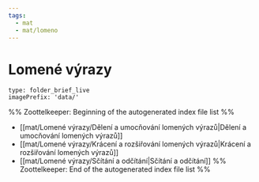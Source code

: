 ```yaml
---
tags:
  - mat
  - mat/lomeno
---
```

# Lomené výrazy
```ccard
type: folder_brief_live
imagePrefix: 'data/'
```
%% Zoottelkeeper: Beginning of the autogenerated index file list  %%
-  [[mat/Lomené výrazy/Dělení a umocňování lomených výrazů|Dělení a umocňování lomených výrazů]]
-  [[mat/Lomené výrazy/Krácení a rozšiřování lomených výrazů|Krácení a rozšiřování lomených výrazů]]
-  [[mat/Lomené výrazy/Sčítání a odčítání|Sčítání a odčítání]]
%% Zoottelkeeper: End of the autogenerated index file list  %%

